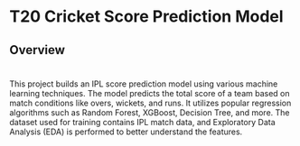 # T20 Cricket Score Prediction Model

## Overview
#

This project builds an IPL score prediction model using various machine learning techniques. The model predicts the total score of a team based on match conditions like overs, wickets, and runs. It utilizes popular regression algorithms such as Random Forest, XGBoost, Decision Tree, and more. The dataset used for training contains IPL match data, and Exploratory Data Analysis (EDA) is performed to better understand the features.
